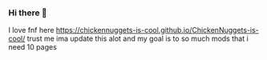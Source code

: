 ### Hi there 👋
I love fnf 
here
https://chickennuggets-is-cool.github.io/ChickenNuggets-is-cool/
trust me ima update this alot 
and my goal is to so much mods that i need 10 pages 
<!--
**ChickenNuggets-is-cool/ChickenNuggets-is-cool** is a ✨ _special_ ✨ repository because its `README.md` (this file) appears on your GitHub profile.

- 🔭 I’m currently working on fnf 
- 🌱 I’m currently learning html
- 👯 I’m looking to collaborate on https://chickennuggets-is-cool.github.io/ChickenNuggets-is-cool/
- 🤔 I’m looking for help with html
- 💬 Ask me about anythin ya wanna know
- 📫 How to reach me: ...
- 😄 Pronouns: he/him
- ⚡ Fun fact: im new to this stuff
-->

